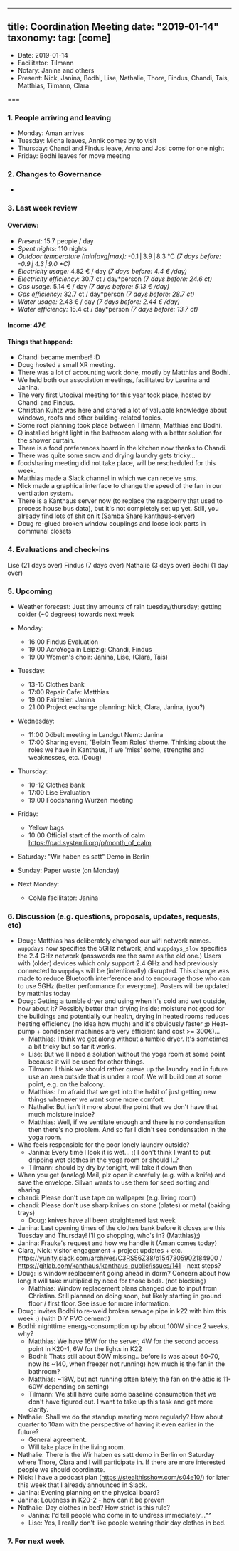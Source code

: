 
---
title: Coordination Meeting
date: "2019-01-14"
taxonomy:
    tag: [come]
---

<!--
Hello facilitator/notary! Thank you for your services. Here is some advice for facilitating coordination meetings:
  - Prepare the meeting a bit beforehand (find out about evaluations, gas, electricity and water usages, waste collections, income, scheduled events). You can ask others to assist you.
  - Notify people 10 minutes before the meeting starts. (Watching the clock is not super fun, people will be grateful if you do it for them.)
  - Start at 10:00 sharp, or earlier if everyone is there. (Waiting is time-wasting, be a time-saver!)
  - If you don't want to take notes yourself ask someone else to take care of that. (This pad can easily be used to read from and write in simultaneously.)
  - Go through the ordered points in order, even if nothing has changed. (They are arranged to try and get the most relevant information to most people.)
  - Feel welcome to moderate conversation if off-topic or too detailed. (Are listeners interested? Are speakers satisfied? Can you identify a sub-group?)
  - Try to finish the meeting before 11:00. (There is always more to talk about and it's important for people to know that CoMes don't take forever.)
  - Leave the room once the meeting has ended. (This sends a clear signal to everyone else that they can also leave and get on with their day.)
  - Take care that the meeting minutes will be put to kanthaus.online. (If you don't know how to do it, ask someone to help you with it. But do it today!)
  - As soon as the minutes are online, empty the pad from all irrelevant things and get it ready for the next facilitator. (Only keep regular events such as CoMe, power hour, regular food pickups and such. Move the counter figures from 'last 7 days' to '7 days before that' and adjust the date to next week.)
  - Please indent list points with a double-space, not a tab-space: the pad has a bug when rendering markdown, adding extra lines. The resulting web-page looks spacey... not in a good way.
  - Have fun!
-->

- Date: 2019-01-14
- Facilitator: Tilmann
- Notary: Janina and others
- Present: Nick, Janina, Bodhi, Lise, Nathalie, Thore, Findus, Chandi, Tais, Matthias, Tilmann, Clara

===

### 1. People arriving and leaving
- Monday: Aman arrives
- Tuesday: Micha leaves, Annik comes by to visit
- Thursday: Chandi and Findus leave, Anna and Josi come for one night
- Friday: Bodhi leaves for move meeting

### 2. Changes to Governance
-

### 3. Last week review
#### Overview:
<!-- Read counters in heating room and append to water.csv and gas.csv in https://gitlab.com/kanthaus/kanthaus-public/tree/master/resourcesUsed, otherwise the script will complain -->
<!-- press the play button on https://gitlab.com/kanthaus/kanthaus-private/pipeline_schedules and it will print to #kanthaus-residence -->
- *Present:* 15.7 people / day
- *Spent nights:* 110 nights
- *Outdoor temperature (min|avg|max):* -0.1 | 3.9 | 8.3 °C _(7 days before: -0.9 | 4.3 | 9.0 *C)_
- *Electricity usage:* 4.82 € / day _(7 days before: 4.4 € /day)_
- *Electricity efficiency:* 30.7 ct / day*person _(7 days before: 24.6 ct)_
- *Gas usage:* 5.14 € / day _(7 days before: 5.13 € /day)_
- *Gas efficiency:* 32.7 ct / day*person _(7 days before: 28.7 ct)_
- *Water usage:* 2.43 € / day _(7 days before: 2.44 € /day)_
- *Water efficiency:* 15.4 ct / day*person _(7 days before: 13.7 ct)_

#### Income: 47€

#### Things that happend:
- Chandi became member! :D
- Doug hosted a small XR meeting.
- There was a lot of accounting work done, mostly by Matthias and Bodhi.
- We held both our association meetings, facilitated by Laurina and Janina.
- The very first Utopival meeting for this year took place, hosted by Chandi and Findus.
- Christian Kuhtz was here and shared a lot of valuable knowledge about windows, roofs and other building-related topics.
- Some roof planning took place between Tilmann, Matthias and Bodhi.
- Q installed bright light in the bathroom along with a better solution for the shower curtain.
- There is a food preferences board in the kitchen now thanks to Chandi.
- There was quite some snow and drying laundry gets tricky...
- foodsharing meeting did not take place, will be rescheduled for this week.
- Matthias made a Slack channel in which we can receive sms.
- Nick made a graphical interface to change the speed of the fan in our ventilation system.
- There is a Kanthaus server now (to replace the raspberry that used to process house bus data), but it's not completely set up yet. Still, you already find lots of shit on it (Samba Share kanthaus-server)
- Doug re-glued broken window couplings and loose lock parts in communal closets

### 4. Evaluations and check-ins
Lise (21 days over)
Findus (7 days over)
Nathalie (3 days over)
Bodhi (1 day over)

### 5. Upcoming <!-- https://cloud.kanthaus.online/apps/calendar/ -->

- Weather forecast: Just tiny amounts of rain tuesday/thursday; getting colder (~0 degrees) towards next week

- Monday:
  - 16:00 Findus Evaluation
  - 19:00 AcroYoga in Leipzig: Chandi, Findus
  - 19:00 Women's choir: Janina, Lise, (Clara, Tais)
- Tuesday:
  - 13-15 Clothes bank
  - 17:00 Repair Cafe: Matthias
  - 19:00 Fairteiler: Janina
  - 21:00 Project exchange planning: Nick, Clara, Janina, (you?)
- Wednesday:
  - 11:00 Döbelt meeting in Landgut Nemt: Janina
  - 17:00 Sharing event, 'Belbin Team Roles' theme. Thinking about the roles we have in Kanthaus, if we 'miss' some, strengths and weaknesses, etc. (Doug)
- Thursday:
  - 10-12 Clothes bank
  - 17:00 Lise Evaluation
  - 19:00 Foodsharing Wurzen meeting
- Friday:
   - Yellow bags
   - 10:00 Official start of the month of calm https://pad.systemli.org/p/month_of_calm
- Saturday: "Wir haben es satt" Demo in Berlin
- Sunday: Paper waste (on Monday)
- Next Monday:
  - CoMe facilitator: Janina

### 6. Discussion (e.g. questions, proposals, updates, requests, etc) <!-- can also include discussions about cooking and heating -->
- Doug: Matthias has deliberately changed our wifi network names. `wuppdays` now specifies the 5GHz network, and `wuppdays_slow` specifies the 2.4 GHz network (passwords are the same as the old one.) Users with (older) devices which only support 2.4 GHz and had previously connected to `wuppdays` will be (intentionally) disrupted. This change was made to reduce Bluetooth interference and to encourage those who can to use 5GHz (better performance for everyone). Posters will be updated by matthias today
- Doug: Getting a tumble dryer and using when it's cold and wet outside, how about it? Possibly better than drying inside: moisture not good for the buildings and potentially our health, drying in heated rooms reduces heating efficiency (no idea how much) and it's obviously faster ;p Heat-pump + condenser machines are very efficient (and cost >= 300€)...
  - Matthias: I think we get along without a tumble dryer. It's sometimes a bit tricky but so far it works.
  - Lise: But we'll need a solution without the yoga room at some point because it will be used for other things.
  - Tilmann: I think we should rather queue up the laundry and in future use an area outside that is under a roof. We will build one at some point, e.g. on the balcony.
  - Matthias: I'm afraid that we get into the habit of just getting new things whenever we want some more comfort.
  - Nathalie: But isn't it more about the point that we don't have that much moisture inside?
  - Matthias: Well, if we ventilate enough and there is no condensation then there's no problem. And so far I didn't see condensation in the yoga room.
- Who feels responsible for the poor lonely laundry outside?
  - Janina: Every time I look it is wet... :( I don't think I want to put dripping wet clothes in the yoga room or should I..?
  - Tilmann: should by dry by tonight, will take it down then
- When you get (analog) Mail, plz open it carefully (e.g. with a knife) and save the envelope. Silvan wants to use them for seed sorting and sharing.
- chandi: Please don't use tape on wallpaper (e.g. living room)
- chandi: Please don't use sharp knives on stone (plates) or metal (baking trays)
  - Doug: knives have all been straightened last week
- Janina: Last opening times of the clothes bank before it closes are this Tuesday and Thursday! I'll go shopping, who's in? (Matthias);)
- Janina: Frauke's request and how we handle it (Aman comes today)
- Clara, Nick: visitor engagement + project updates + etc. https://yunity.slack.com/archives/C3RS56Z38/p1547305902184900 / https://gitlab.com/kanthaus/kanthaus-public/issues/141 - next steps?
- Doug: is window replacement going ahead in dorm? Concern about how long it will take multiplied by need for those beds. (not blocking)
  - Matthias: Window replacement plans changed due to input from Christian. Still planned on doing soon, but likely starting in ground floor / first floor. See issue for more information.
- Doug: invites Bodhi to re-weld broken sewage pipe in k22 with him this week :) (with DIY PVC cement!)
- Bodhi: nighttime energy-consumption up by about 100W since 2 weeks, why?
  - Matthias: We have 16W for the server, 4W for the second access point in K20-1, 6W for the lights in K22
  - Bodhi: Thats still about 50W missing.. before is was about 60-70, now its ~140, when freezer not running) how much is the fan in the bathroom?
  - Matthias: ~18W, but not running often lately; the fan on the attic is 11-60W depending on setting)
  - Tilmann: We still have quite some baseline consumption that we don't have figured out. I want to take up this task and get more clarity.
- Nathalie: Shall we do the standup meeting more regularly? How about quarter to 10am with the perspective of having it even earlier in the future?
  - General agreement.
  - Will take place in the living room.
- Nathalie: There is the Wir haben es satt demo in Berlin on Saturday where Thore, Clara and I will participate in. If there are more interested people we should coordinate.
- Nick: I have a podcast plan (https://stealthisshow.com/s04e10/) for later this week that I already announced in Slack.
- Janina: Evening planning on the physical board?
- Janina: Loudness in K20-2 - how can it be preven
- Nathalie: Day clothes in bed? How strict is this rule?
  - Janina: I'd tell people who come in to undress immediately...^^
  - Lise: Yes, I really don't like people wearing their day clothes in bed.

### 7. For next week

